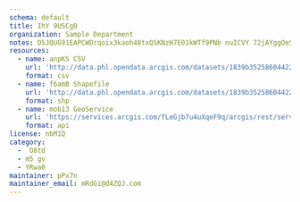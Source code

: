 ```yaml
---
schema: default
title: IhY 9USCg0 
organization: Sample Department 
notes: D5JQUG91EAPCWDrqoix3kaoh48txQSKNzH7E01kWTf9PNb nuICVY 72jAYggOeShc6BafBRlnjww3blKZLHdr4LIMMiRqzdmZyT 
resources:
  - name: anpKS CSV
    url: 'http://data.phl.opendata.arcgis.com/datasets/1839b35258604422b0b520cbb668df0d_0.csv'
    format: csv
  - name: f6amB Shapefile
    url: 'http://data.phl.opendata.arcgis.com/datasets/1839b35258604422b0b520cbb668df0d_0.zip'
    format: shp
  - name: mob13 GeoService
    url: 'https://services.arcgis.com/fLeGjb7u4uXqeF9q/arcgis/rest/services/Air_Monitoring_Stations/FeatureServer/0/query'
    format: api
license: nbM1Q 
category:
  -  O8td 
  - m5 gv 
  - YRwa0 
maintainer: pPx7n  
maintainer_email: mRdGi@d4ZQJ.com
---
```

